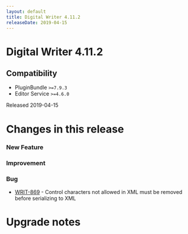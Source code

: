 ```yaml
---
layout: default
title: Digital Writer 4.11.2
releaseDate: 2019-04-15
---
```

<div class="jumbotron">
    <h1>Digital Writer 4.11.2</h1>    
    <h2>Compatibility</h2>
    <ul>
        <li>PluginBundle <code>>=7.9.3</code></li>
        <li>Editor Service <code>>=4.6.0</code></li>
    </ul>
</div>

Released 2019-04-15

 

# Changes in this release  


### New Feature 



### Improvement 



### Bug 
 
 * [WRIT-869](https://jira.infomaker.se/browse/WRIT-869) - Control characters not allowed in XML must be removed before serializing to XML 




# Upgrade notes  
           

